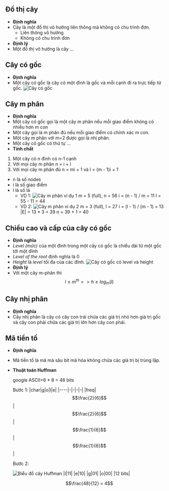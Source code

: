 ## Đồ thị cây
- **Định nghĩa**
- Cây là một đồ thị vô hướng liên thông mà không có chu trình đơn.
    + Liên thông vô hướng
    + Không có chu trình đơn
- **Định lý**
- Một đồ thị vô hướng là cây ...
## Cây có gốc
- **Định nghĩa**
- Một cây có gốc là cây có một đỉnh là gốc và mỗi cạnh đi ra trực tiếp từ gốc.
![Cây có gốc]()
## Cây m phân
- **Định nghĩa**
- Một cây có gốc gọi là một cây m phân nếu mỗi giao điểm không có nhiều hơn m con
- Một cây gọi là m phân đủ nếu mỗi giao điểm có chính xác m con.
- Một cây m phân với m=2 được gọi là nhị phân.
- Một cây có gốc có thứ tự ...
- **Tính chất**
1. Một cây có n đỉnh có n-1 cạnh
2. Với mọi cây m phân
    n = i + l
3. Với mọi cây m phân đủ
    n = mi + 1 và l = (m - 1)i + 1
- n là số nodes
- i là số giao điểm
- l là số lá
    - VD 1:
    ![Cây m phân ví dụ 1]()
        m = 5 (full), n = 56
        i = (n - 1) / m = 11
        l = 55 - 11 = 44
    - VD 2:
    ![Cây m phân ví dụ 2]()
        m = 3 (full), l = 27
        i = (l - 1) / (m - 1) = 13
        |E| = 13 * 3 = 39
        n = 39 + 1 = 40

## Chiều cao và cấp của cây có gốc
- **Định nghĩa**
- *Level (mức)* của một đỉnh trong một cây có gốc là chiều dài từ một gốc tới một đỉnh
- *Level of the root* định nghĩa là 0
- *Height* là *level* tối đa của các đỉnh.
![Cây có gốc có level và height]()
- **Định lý**
- Với một cây m-phân thì $$l \leq m^{th} => h \ge log_m(l)$$
## Cây nhị phân
- **Định nghĩa**
- Cây nhị phân là cây có cây con trái chứa các giá trị nhỏ hơn giá trị gốc và cây con phải chứa các giá trị lớn hơn cây con phải.
## Mã tiền tố
- **Định nghĩa**
- Mã tiền tố là mã mà sâu bit mã hóa không chứa các giá trị bị trùng lặp.
- **Thuật toán Huffman**
    
    google      ASCII=6 * 8 = 48 bits
    
    Bước 1:
    |char|g|o|l|e|
    |----|-|-|-|-|
    |freq|$$\frac{2}{6}$$|$$\frac{2}{6}$$|$$\frac{1}{6}$$|$$\frac{1}{6}$$|
    
    Bước 2:
    
    ![Biểu đồ cây Huffman]()
    |l|11|
    |e|10|
    |g|01|
    |o|00|
    |12 bits|
    
    $$\frac{48}{12} = 4$$
